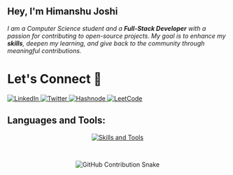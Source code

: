 
## Hey, I'm Himanshu Joshi
<p>
  <em>
    I am a Computer Science student and a <b>Full-Stack Developer</b> with a passion for contributing to open-source projects. My goal is to enhance my <b>skills</b>, deepen my learning, and give back to the community through meaningful contributions.
  </em>  
</p>

<h1 align="left">
  Let's Connect 💬
</h1>

<p align="left">
  <a href="https://www.linkedin.com/in/himanshujoshi011/" target="_blank" rel="noopener noreferrer">
    <img src="https://img.shields.io/badge/LinkedIn-0077B5?style=for-the-badge&logo=linkedin&logoColor=white" alt="LinkedIn" />
  </a>
  <a href="https://twitter.com/himanshuJ144" target="_blank" rel="noopener noreferrer">
    <img src="https://img.shields.io/badge/Twitter-1DA1F2?style=for-the-badge&logo=twitter&logoColor=white" alt="Twitter" />
  </a>
  <a href="https://hashnode.com/@Himanj" target="_blank" rel="noopener noreferrer">
    <img src="https://img.shields.io/badge/Hashnode-2962FF?style=for-the-badge&logo=hashnode&logoColor=white" alt="Hashnode" />
  </a>
  <a href="https://leetcode.com/u/joshima14" target="_blank" rel="noopener noreferrer">
    <img src="https://img.shields.io/badge/LeetCode-FFA116?style=for-the-badge&logo=leetcode&logoColor=black" alt="LeetCode" />
  </a>
</p>

<h2 align="left">Languages and Tools:</h2>

<p align="center">
  <a href="https://skillicons.dev" target="_blank" rel="noopener noreferrer">
    <img src="https://skillicons.dev/icons?i=java,html,css,tailwind,js,ts,nextjs,express,react,git,github,githubactions,postgres,linux,docker,nodejs,nginx,idea,c,cpp,vim,mongodb,mysql,postman,powershell,aws" alt="Skills and Tools" />
  </a>
</p>

</br>

<p align="center">
  <img src="https://github.com/HimanshuJ011/HimanshuJ011/blob/output/github-contribution-grid-snake.gif" alt="GitHub Contribution Snake" />
</p>


